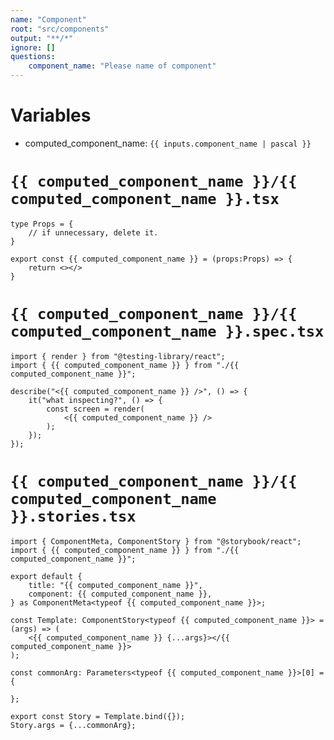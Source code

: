 ```yaml
---
name: "Component"
root: "src/components"
output: "**/*"
ignore: []
questions:
    component_name: "Please name of component"
---
```


# Variables

-   computed_component_name: `{{ inputs.component_name | pascal }}`

# `{{ computed_component_name }}/{{ computed_component_name }}.tsx`

```tsx
type Props = {
    // if unnecessary, delete it.
}

export const {{ computed_component_name }} = (props:Props) => {
    return <></>
}
```

# `{{ computed_component_name }}/{{ computed_component_name }}.spec.tsx`

```tsx
import { render } from "@testing-library/react";
import { {{ computed_component_name }} } from "./{{ computed_component_name }}";

describe("<{{ computed_component_name }} />", () => {
    it("what inspecting?", () => {
        const screen = render(
            <{{ computed_component_name }} />
        );
    });
});

```

# `{{ computed_component_name }}/{{ computed_component_name }}.stories.tsx`

```tsx
import { ComponentMeta, ComponentStory } from "@storybook/react";
import { {{ computed_component_name }} } from "./{{ computed_component_name }}";

export default {
    title: "{{ computed_component_name }}",
    component: {{ computed_component_name }},
} as ComponentMeta<typeof {{ computed_component_name }}>;

const Template: ComponentStory<typeof {{ computed_component_name }}> = (args) => (
    <{{ computed_component_name }} {...args}></{{ computed_component_name }}>
);

const commonArg: Parameters<typeof {{ computed_component_name }}>[0] = {

};

export const Story = Template.bind({});
Story.args = {...commonArg};
```
